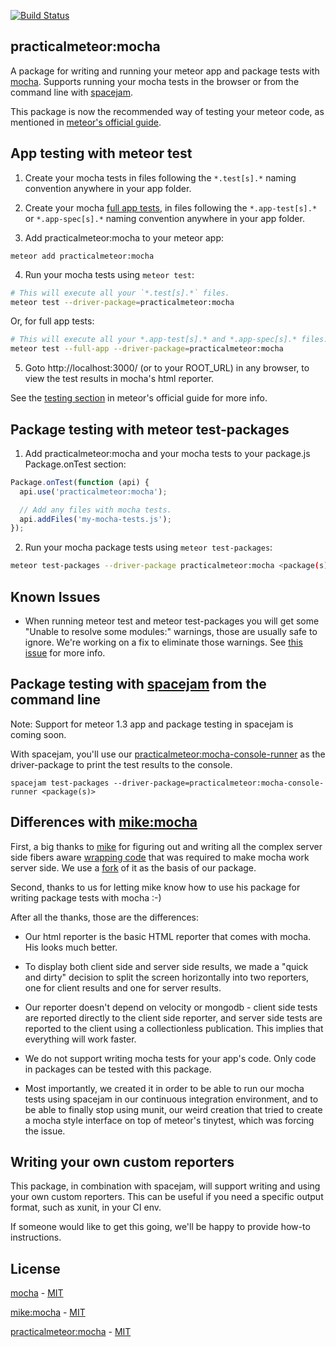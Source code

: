 [![Build Status](https://travis-ci.org/practicalmeteor/meteor-mocha.svg?branch=meteor)](https://travis-ci.org/practicalmeteor/meteor-mocha)

## practicalmeteor:mocha

A package for writing and running your meteor app and package tests with [mocha](http://mochajs.org/). Supports running your mocha tests in the browser or from the command line with [spacejam](https://www.npmjs.com/package/spacejam).

This package is now the recommended way of testing your meteor code, as mentioned in [meteor's official guide](http://guide.meteor.com/testing.html#mocha).

## App testing with meteor test

1) Create your mocha tests in files following the `*.test[s].*` naming convention anywhere in your app folder.

2) Create your mocha [full app tests]((http://guide.meteor.com/testing.html#test-modes)), in files following the `*.app-test[s].*` or `*.app-spec[s].*` naming convention anywhere in your app folder.

3) Add practicalmeteor:mocha to your meteor app:

```
meteor add practicalmeteor:mocha
```

4) Run your mocha tests using `meteor test`:

```bash
# This will execute all your `*.test[s].*` files.
meteor test --driver-package=practicalmeteor:mocha
```

Or, for full app tests:

```bash
# This will execute all your *.app-test[s].* and *.app-spec[s].* files.
meteor test --full-app --driver-package=practicalmeteor:mocha
```

5) Goto http://localhost:3000/ (or to your ROOT_URL) in any browser, to view the test results in mocha's html reporter.

See the [testing section](http://guide.meteor.com/testing.html#test-modes) in meteor's official guide for more info.

## Package testing with meteor test-packages

1) Add practicalmeteor:mocha and your mocha tests to your package.js Package.onTest section:

```javascript
Package.onTest(function (api) {
  api.use('practicalmeteor:mocha');

  // Add any files with mocha tests.
  api.addFiles('my-mocha-tests.js');
});
```

2) Run your mocha package tests using `meteor test-packages`:

```bash
meteor test-packages --driver-package practicalmeteor:mocha <package(s)>
```

## Known Issues

- When running meteor test and meteor test-packages you will get some "Unable to resolve some modules:" warnings, those are usually safe to ignore. We're working on a fix to eliminate those warnings. See [this issue](https://github.com/practicalmeteor/meteor-mocha/issues/19) for more info.

## Package testing with [spacejam](https://www.npmjs.com/package/spacejam) from the command line

Note: Support for meteor 1.3 app and package testing in spacejam is coming soon.

With spacejam, you'll use our [practicalmeteor:mocha-console-runner](https://atmospherejs.com/practicalmeteor/mocha-console-runner) as the driver-package to print the test results to the console.

```
spacejam test-packages --driver-package=practicalmeteor:mocha-console-runner <package(s)>
```

## Differences with [mike:mocha](https://atmospherejs.com/mike/mocha)

First, a big thanks to [mike](https://atmospherejs.com/mike) for figuring out and writing all the complex server side fibers aware [wrapping code](https://atmospherejs.com/mike/mocha-core) that was required to make mocha work server side. We use a [fork](https://atmospherejs.com/practicalmeteor/mocha-core) of it as the basis of our package.

Second, thanks to us for letting mike know how to use his package for writing package tests with mocha :-)

After all the thanks, those are the differences:

- Our html reporter is the basic HTML reporter that comes with mocha. His looks much better.

- To display both client side and server side results, we made a "quick and dirty" decision to split the screen horizontally into two reporters, one for client results and one for server results.

- Our reporter doesn't depend on velocity or mongodb - client side tests are reported directly to the client side reporter, and server side tests are reported to the client using a collectionless publication. This implies that everything will work faster.

- We do not support writing mocha tests for your app's code. Only code in packages can be tested with this package.

- Most importantly, we created it in order to be able to run our mocha tests using spacejam in our continuous integration environment, and to be able to finally stop using munit, our weird creation that tried to create a mocha style interface on top of meteor's tinytest, which was forcing the issue.

## Writing your own custom reporters

This package, in combination with spacejam, will support writing and using your own custom reporters. This can be useful if you need a specific output format, such as xunit, in your CI env.

If someone would like to get this going, we'll be happy to provide how-to instructions. 

## License

[mocha](https://github.com/mochajs/mocha) - [MIT](https://github.com/mochajs/mocha/blob/master/LICENSE)

[mike:mocha](https://atmospherejs.com/mike/mocha) - [MIT](https://github.com/mad-eye/meteor-mocha-web/blob/master/LICENSE)

[practicalmeteor:mocha](https://atmospherejs.com/practicalmeteor/mocha) - [MIT](https://github.com/practicalmeteor/meteor-mocha/blob/meteor/meteor/LICENSE.md)
